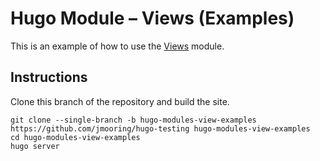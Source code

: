# Hugo Module &ndash; Views (Examples)

This is an example of how to use the [Views] module.

[Views]: https://github.com/jmooring/hugo-module-views

## Instructions

Clone this branch of the repository and build the site.

```text
git clone --single-branch -b hugo-modules-view-examples https://github.com/jmooring/hugo-testing hugo-modules-view-examples
cd hugo-modules-view-examples
hugo server
```
